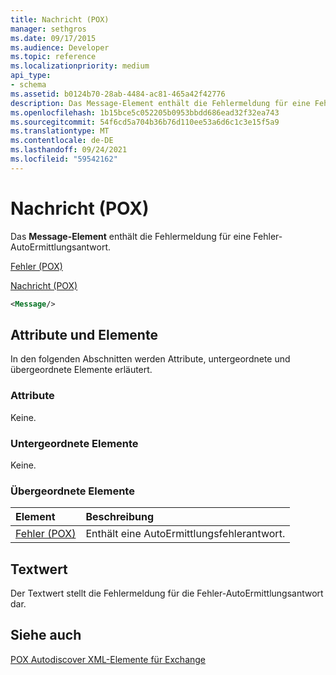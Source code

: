 ```yaml
---
title: Nachricht (POX)
manager: sethgros
ms.date: 09/17/2015
ms.audience: Developer
ms.topic: reference
ms.localizationpriority: medium
api_type:
- schema
ms.assetid: b0124b70-28ab-4484-ac81-465a42f42776
description: Das Message-Element enthält die Fehlermeldung für eine Fehler-AutoErmittlungsantwort.
ms.openlocfilehash: 1b15bce5c052205b0953bbdd686ead32f32ea743
ms.sourcegitcommit: 54f6cd5a704b36b76d110ee53a6d6c1c3e15f5a9
ms.translationtype: MT
ms.contentlocale: de-DE
ms.lasthandoff: 09/24/2021
ms.locfileid: "59542162"
---
```

# <a name="message-pox"></a>Nachricht (POX)

Das **Message-Element** enthält die Fehlermeldung für eine Fehler-AutoErmittlungsantwort. 
  
[Fehler (POX)](error-pox.md)
  
[Nachricht (POX)](message-pox.md)
  
```xml
<Message/>
```

## <a name="attributes-and-elements"></a>Attribute und Elemente

In den folgenden Abschnitten werden Attribute, untergeordnete und übergeordnete Elemente erläutert.
  
### <a name="attributes"></a>Attribute

Keine.
  
### <a name="child-elements"></a>Untergeordnete Elemente

Keine.
  
### <a name="parent-elements"></a>Übergeordnete Elemente

|**Element**|**Beschreibung**|
|:-----|:-----|
|[Fehler (POX)](error-pox.md) <br/> |Enthält eine AutoErmittlungsfehlerantwort.  <br/> |
   
## <a name="text-value"></a>Textwert

Der Textwert stellt die Fehlermeldung für die Fehler-AutoErmittlungsantwort dar.
  
## <a name="see-also"></a>Siehe auch



[POX Autodiscover XML-Elemente für Exchange](pox-autodiscover-xml-elements-for-exchange.md)


